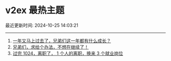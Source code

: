 # v2ex 最热主题

最近更新时间: 2024-10-25 14:03:21

--- 
1. [一年又马上过去了，兄弟们这一年都有什么成长？](https://www.v2ex.com/t/1083426) 
2. [兄弟们，求给个办法，不想在继续了！](https://www.v2ex.com/t/1083440) 
3. [过完 1024，离职了， 1 个人的离职，换来 3 个就业岗位](https://www.v2ex.com/t/1083455) 
